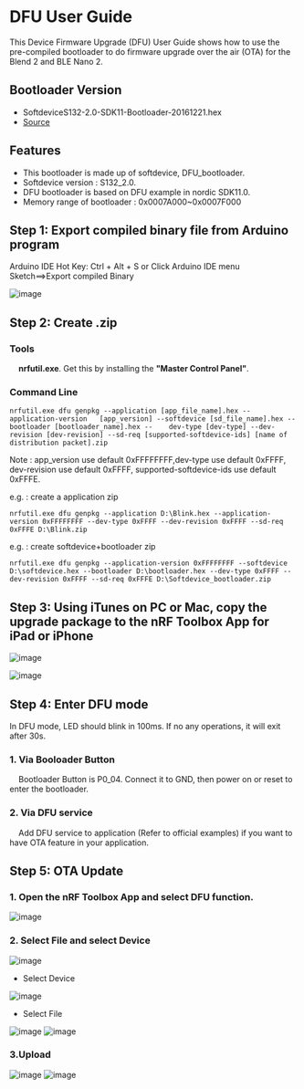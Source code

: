 
# DFU User Guide

This Device Firmware Upgrade (DFU) User Guide shows how to use the pre-compiled bootloader to do firmware upgrade over the air (OTA) for the Blend 2 and BLE Nano 2.

## Bootloader Version

* SoftdeviceS132-2.0-SDK11-Bootloader-20161221.hex
* [Source](../dfu)

## Features

*  This bootloader is made up of softdevice, DFU_bootloader.
*  Softdevice version : S132_2.0.
*  DFU bootloader is based on DFU example in nordic SDK11.0.
*  Memory range of bootloader : 0x0007A000~0x0007F000

## Step 1: Export compiled binary file from Arduino program

Arduino IDE Hot Key: Ctrl + Alt + S or Click Arduino IDE menu Sketch==>Export compiled Binary

![image](./images/DFU/DFU1.png)

## Step 2: Create .zip

### Tools

&nbsp; &nbsp; **nrfutil.exe**. Get this by installing the **"Master Control Panel"**.

### Command Line

    nrfutil.exe dfu genpkg --application [app_file_name].hex --application-version   [app_version] --softdevice [sd_file_name].hex --bootloader [bootloader_name].hex --    dev-type [dev-type] --dev-revision [dev-revision] --sd-req [supported-softdevice-ids] [name of distribution packet].zip


Note : app_version use default 0xFFFFFFFF,dev-type use default 0xFFFF, dev-revision use default 0xFFFF, supported-softdevice-ids use default 0xFFFE.

e.g. : create a application zip


    nrfutil.exe dfu genpkg --application D:\Blink.hex --application-version 0xFFFFFFFF --dev-type 0xFFFF --dev-revision 0xFFFF --sd-req 0xFFFE D:\Blink.zip


e.g. : create softdevice+bootloader zip

    nrfutil.exe dfu genpkg --application-version 0xFFFFFFFF --softdevice D:\softdevice.hex --bootloader D:\bootloader.hex --dev-type 0xFFFF --dev-revision 0xFFFF --sd-req 0xFFFE D:\Softdevice_bootloader.zip

## Step 3: Using iTunes on PC or Mac, copy the upgrade package to the nRF Toolbox App for iPad or iPhone

![image](./images/DFU/DFU2.png)

![image](./images/DFU/DFU3.png)

## Step 4: Enter DFU mode

In DFU mode, LED should blink in 100ms. If no any operations, it will exit after 30s.

### 1. Via Booloader Button

&nbsp; &nbsp; Bootloader Button is P0_04. Connect it to GND, then power on or reset to enter the bootloader.

### 2. Via DFU service

&nbsp; &nbsp; Add DFU service to application (Refer to official examples) if you want to have OTA feature in your application.

## Step 5: OTA Update

### 1. Open the nRF Toolbox App and select DFU function.

![image](./images/DFU/DFU4.PNG)

### 2. Select File and select Device

![image](./images/DFU/DFU5.PNG)

- Select Device

![image](./images/DFU/DFU6.PNG)

- Select File

![image](./images/DFU/DFU7.PNG) 
![image](./images/DFU/DFU8.PNG)

### 3.Upload

![image](./images/DFU/DFU9.PNG)
![image](./images/DFU/DFU10.PNG)
